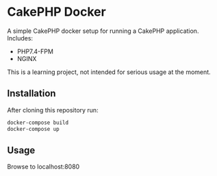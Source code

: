 # CakePHP Docker

A simple CakePHP docker setup for running a CakePHP application. Includes:

- PHP7.4-FPM
- NGINX

This is a learning project, not intended for serious usage at the moment.

## Installation

After cloning this repository run:

```bash
docker-compose build
docker-compose up
```

## Usage

Browse to localhost:8080
